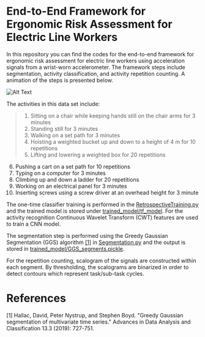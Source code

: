 # End-to-End Framework for Ergonomic Risk Assessment for Electric Line Workers

In this repository you can find the codes for the end-to-end framework for ergonomic risk assessment for electric line workers using acceleration signals from a wrist-worn accelerometer. The framework steps include segmentation, activity classification, and activity repetition counting. A animation of the steps is presented below.


![Alt Text](./readme-mtls/workflow.gif)


The activities in this data set include:

> 1. Sitting on a chair while keeping hands still on the chair arms for 3 minutes
> 2. Standing still for 3 minutes
> 3. Walking on a set path for 3 minutes
> 4. Hoisting a weighted bucket up and down to a height of 4 m for 10 repetitions
> 5. Lifting and lowering a weighted box for 20 repetitions
6. Pushing a cart on a set path for 10 repetitions
7. Typing on a computer for 3 minutes
8. Climbing up and down a ladder for 20 repetitions
9. Working on an electrical panel for 3 minutes
10. Inserting screws using a screw driver at an overhead height for 3 minute


The one-time classifier training is performed in the [RetrospectiveTraining.py](RetrospectiveTraining.py) and the trained model is stored under [trained_model/tf_model](trained_model/tf_model). For the activity recognition Continuous Wavelet Transform (CWT) features are used to train a CNN model.

The segmentation step is performed using the Greedy Gaussian Segmentation (GGS) algorithm [[1]](#1) in [Segmentation.py](Segmentation.py) and the output is stored in [trained_model/GGS_segments.pickle](trained_model).

For the repetition counting, scalogram of the signals are constructed within each segment. By thresholding, the scalograms are binarized in order to detect contours which represent task/sub-task cycles.


# References
<a id="1">[1]</a> Hallac, David, Peter Nystrup, and Stephen Boyd. "Greedy Gaussian segmentation of multivariate time series." Advances in Data Analysis and Classification 13.3 (2019): 727-751.

